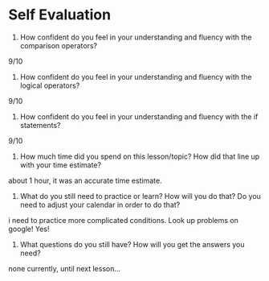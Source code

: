 # Self Evaluation

1. How confident do you feel in your understanding and fluency with the comparison operators?

9/10

1. How confident do you feel in your understanding and fluency with the logical operators?

9/10

1. How confident do you feel in your understanding and fluency with the if statements?

9/10

1. How much time did you spend on this lesson/topic? How did that line up with your time estimate?

about 1 hour, it was an accurate time estimate.

1. What do you still need to practice or learn? How will you do that? Do you need to adjust your calendar in order to do that?

i need to practice more complicated conditions. Look up problems on google! Yes!

1. What questions do you still have? How will you get the answers you need?

none currently, until next lesson...
